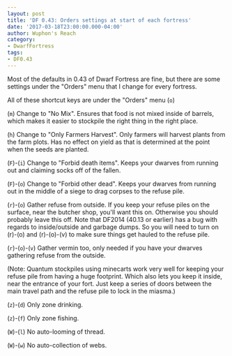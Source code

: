 ```yaml
---
layout: post
title: 'DF 0.43: Orders settings at start of each fortress'
date: '2017-03-18T23:00:00.000-04:00'
author: Wuphon's Reach
category:
- DwarfFortress
tags:
- DF0.43
---
```


Most of the defaults in 0.43 of Dwarf Fortress are fine, but there are some settings under the "Orders" menu that I change for every fortress.

All of these shortcut keys are under the "Orders" menu (`o`)

(`m`) Change to "No Mix".  Ensures that food is not mixed inside of barrels, which makes it easier to stockpile the right thing in the right place.

(`h`) Change to "Only Farmers Harvest".  Only farmers will harvest plants from the farm plots.  Has no effect on yield as that is determined at the point when the seeds are planted.

(`F`)-(`i`) Change to "Forbid death items".  Keeps your dwarves from running out and claiming socks off of the fallen.

(`F`)-(`o`) Change to "Forbid other dead".  Keeps your dwarves from running out in the middle of a siege to drag corpses to the refuse pile.

(`r`)-(`o`) Gather refuse from outside.  If you keep your refuse piles on the surface, near the butcher shop, you'll want this on.  Otherwise you should probably leave this off.  Note that DF2014 (40.13 or earlier) has a bug with regards to inside/outside and garbage dumps.  So you will need to turn on (r)-(o) and (r)-(o)-(v) to make sure things get hauled to the refuse pile.

(`r`)-(`o`)-(`v`) Gather vermin too, only needed if you have your dwarves gathering refuse from the outside.

(Note: Quantum stockpiles using minecarts work very well for keeping your refuse pile from having a huge footprint.  Which also lets you keep it inside, near the entrance of your fort.  Just keep a series of doors between the main travel path and the refuse pile to lock in the miasma.) 

(`z`)-(`d`) Only zone drinking.

(`z`)-(`f`) Only zone fishing.

(`W`)-(`l`) No auto-looming of thread.

(`W`)-(`w`) No auto-collection of webs.
